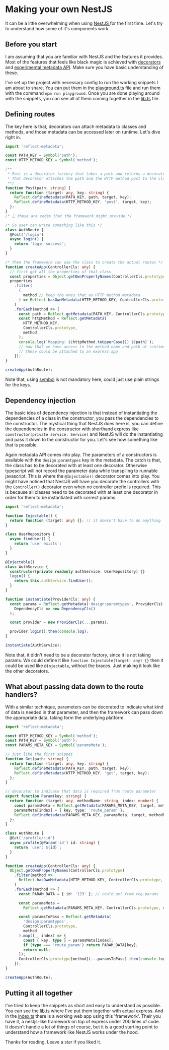 # Making your own NestJS

It can be a little overwhelming when using [NestJS ]() for the first time. Let's try to understand how some of it's components work.

## Before you start

I am assuming that you are familiar with NestJS and the features it provides. Most of the features that feels like black magic is achieved with [decorators](https://www.typescriptlang.org/docs/handbook/decorators.html) and [experimental metadata API](https://github.com/rbuckton/reflect-metadata). Make sure you have basic understanding of these.

I've set up the project with necessary config to run the working snippets I am about to share. You can put them in the [playground.ts](./playground.ts) file and run them with the command `npm run playground`. Once you are done playing around with the snippets, you can see all of them coming together in the [lib.ts](./lib.ts) file.

## Defining routes

The key here is that, decorators can attach metadata to classes and methods, and those metadata can be accessed later on runtime. Let's dive right in.

```ts
import 'reflect-metadata';

const PATH_KEY = Symbol('path');
const HTTP_METHOD_KEY = Symbol('method');

/**
 * Post is a decorator factory that takes a path and returns a decorator.
 * That decorator attaches the path and the HTTP method post to the class method it is applied to.
 **/
function Post(path: string) {
  return function (target: any, key: string) {
    Reflect.defineMetadata(PATH_KEY, path, target, key);
    Reflect.defineMetadata(HTTP_METHOD_KEY, 'post', target, key);
  };
}
/* 👆 these are codes that the framework might provide */

/* So user can write something like this */
class AuthRoute {
  @Post('/login')
  async login() {
    return 'login success';
  }
}

/* Then the framework can use the class to create the actual routes */
function createApp(ControllerCls: any) {
  // first get all the properties of that class
  const properties = Object.getOwnPropertyNames(ControllerCls.prototype);
  properties
    .filter(
      (
        method // keep the ones that as HTTP method metadata
      ) => Reflect.hasOwnMetadata(HTTP_METHOD_KEY, ControllerCls.prototype, method)
    )
    .forEach(method => {
      const path = Reflect.getMetadata(PATH_KEY, ControllerCls.prototype, method);
      const httpMethod = Reflect.getMetadata(
        HTTP_METHOD_KEY,
        ControllerCls.prototype,
        method
      );
      console.log(`Mapping: ${httpMethod.toUpperCase()} ${path}`);
      // now that we have access to the method name and path at runtime,
      // these could be attached to an express app
    });
}

createApp(AuthRoute);
```

Note that, using [symbol](https://developer.mozilla.org/en-US/docs/Web/JavaScript/Reference/Global_Objects/Symbol) is not mandatory here, could just use plain strings for the keys.

## Dependency injection

The basic idea of dependency injection is that instead of instantiating the dependencies of a class in the constructor, you pass the dependencies to the constructor. The mystical thing that NestJS does here is, you can define the dependencies in the constructor with shorthand express like `constructor(private service: Service)` and NestJS will do the instantiating and pass it down to the constructor for you. Let's see how something like that is possible.

Again metadata API comes into play. The parameters of a constructors is available with the `design:paramtypes` key in the metadata. The catch is that, the class has to be decorated with at least one decorator. Otherwise typescript will not record the parameter data while transpiling to runnable javascript. This is where the `@Injectable()` decorator comes into play. You might have noticed that NestJS will have you decorate the controllers with the `Controller()` decorator even when no controller prefix is required. This is because all classes need to be decorated with at least one decorator in order for them to be instantiated with correct params.

```ts
import 'reflect-metadata';

function Injectable() {
  return function (target: any) {}; // it doesn't have to do anything
}

class UserRepository {
  async findUser() {
    return 'user exists';
  }
}

@Injectable()
class AuthService {
  constructor(private readonly authService: UserRepository) {}
  login() {
    return this.authService.findUser();
  }
}

function instantiate(ProviderCls: any) {
  const params = Reflect.getMetadata('design:paramtypes', ProviderCls).map(
    DependencyCls => new DependencyCls()
  );

  const provider = new ProviderCls(...params);

  provider.login().then(console.log);
}

instantiate(AuthService);
```

Note that, it didn't need to be a decorator factory, since it is not taking params. We could define it like `function Injectable(target: any) {}` then it could be used like `@Injectable`, without the braces. Just making it look like the other decorators.

## What about passing data down to the route handlers?

With a similar technique, parameters can be decorated to indicate what kind of data is needed in that parameter, and then the framework can pass down the appropriate data, taking form the underlying platform.

```ts
import 'reflect-metadata';

const HTTP_METHOD_KEY = Symbol('method');
const PATH_KEY = Symbol('path');
const PARAMS_META_KEY = Symbol('paramsMeta');

// just like the first snippet
function Get(path: string) {
  return function (target: any, key: string) {
    Reflect.defineMetadata(PATH_KEY, path, target, key);
    Reflect.defineMetadata(HTTP_METHOD_KEY, 'get', target, key);
  };
}

// decorator to indicate that data is required from route parameter
export function Param(key: string) {
  return function (target: any, methodName: string, index: number) {
    const paramsMeta = Reflect.getMetadata(PARAMS_META_KEY, target, methodName) ?? {};
    paramsMeta[index] = { key, type: 'route_param' };
    Reflect.defineMetadata(PARAMS_META_KEY, paramsMeta, target, methodName);
  };
}

class AuthRoute {
  @Get('/profile/:id')
  async profile(@Param('id') id: string) {
    return `user: ${id}`;
  }
}

function createApp(ControllerCls: any) {
  Object.getOwnPropertyNames(ControllerCls.prototype)
    .filter(method =>
      Reflect.hasOwnMetadata(HTTP_METHOD_KEY, ControllerCls.prototype, method)
    )
    .forEach(method => {
      const PARAM_DATA = { id: '123' }; // could get from req.params

      const paramsMeta =
        Reflect.getMetadata(PARAMS_META_KEY, ControllerCls.prototype, method) ?? {};

      const paramsToPass = Reflect.getMetadata(
        'design:paramtypes',
        ControllerCls.prototype,
        method
      ).map((_, index) => {
        const { key, type } = paramsMeta[index];
        if (type === 'route_param') return PARAM_DATA[key];
        return null;
      });
      ControllerCls.prototype[method](...paramsToPass).then(console.log);
    });
}

createApp(AuthRoute);
```

## Putting it all together

I've tried to keep the snippets as short and easy to understand as possible. You can see the [lib.ts](/lib.ts) where I've put them together with actual express. And in the [index.ts](./index.ts) there is a working web app using this 'framework'. Their you have it, a nestjs-like framework on top of express under 200 lines of code. It doesn't handle a lot of things of course, but it is a good starting point to understand how a framework like NestJS works under the hood.

Thanks for reading. Leave a star if you liked it.
